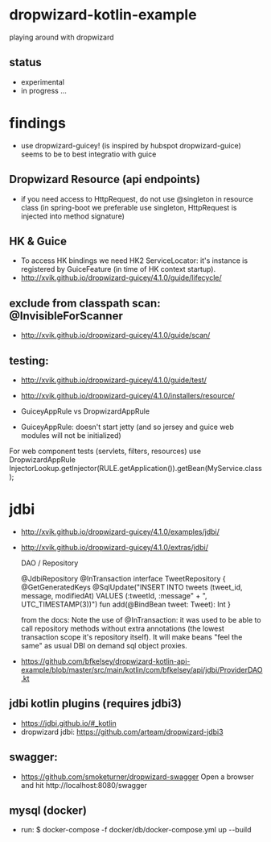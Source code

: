 # dropwizard-kotlin-example
playing around with dropwizard

## status
- experimental
- in progress ...

# findings

- use dropwizard-guicey! (is inspired by hubspot dropwizard-guice) seems to be to best integratio with guice

## Dropwizard Resource (api endpoints)

- if you need access to HttpRequest, do not use @singleton in resource class
  (in spring-boot we preferable use singleton, HttpRequest is injected into method signature) 

## HK & Guice
- To access HK bindings we need HK2 ServiceLocator: it's instance is registered by GuiceFeature (in time of HK context startup).
- http://xvik.github.io/dropwizard-guicey/4.1.0/guide/lifecycle/

## exclude from classpath scan: @InvisibleForScanner
- http://xvik.github.io/dropwizard-guicey/4.1.0/guide/scan/

## testing:
- http://xvik.github.io/dropwizard-guicey/4.1.0/guide/test/
- http://xvik.github.io/dropwizard-guicey/4.1.0/installers/resource/

- GuiceyAppRule vs DropwizardAppRule
- GuiceyAppRule: doesn't start jetty (and so jersey and guice web modules will not be initialized)

For web component tests (servlets, filters, resources) use DropwizardAppRule
InjectorLookup.getInjector(RULE.getApplication()).getBean(MyService.class);

# jdbi 
- http://xvik.github.io/dropwizard-guicey/4.1.0/examples/jdbi/
- http://xvik.github.io/dropwizard-guicey/4.1.0/extras/jdbi/

    DAO / Repository

    @JdbiRepository
    @InTransaction
    interface TweetRepository {
        @GetGeneratedKeys
        @SqlUpdate("INSERT INTO tweets (tweet_id, message, modifiedAt) VALUES (:tweetId, :message" +
                ", UTC_TIMESTAMP(3))")
        fun add(@BindBean tweet: Tweet): Int
    }

    from the docs: Note the use of @InTransaction: it was used to be able to call repository methods without extra annotations (the lowest transaction scope it's repository itself). It will make beans "feel the same" as usual DBI on demand sql object proxies.

- https://github.com/bfkelsey/dropwizard-kotlin-api-example/blob/master/src/main/kotlin/com/bfkelsey/api/jdbi/ProviderDAO.kt

## jdbi kotlin plugins (requires jdbi3)
- https://jdbi.github.io/#_kotlin
- dropwizard jdbi: https://github.com/arteam/dropwizard-jdbi3


## swagger:

- https://github.com/smoketurner/dropwizard-swagger
Open a browser and hit http://localhost:8080/swagger

## mysql (docker)

- run: $ docker-compose -f docker/db/docker-compose.yml up --build

